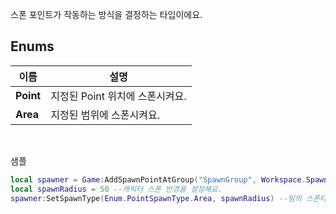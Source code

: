 
스폰 포인트가 작동하는 방식을 결정하는 타입이에요. 
<br>
## **Enums**

 **이름** | **설명** |
 --- | --- |
**Point** |지정된 Point 위치에 스폰시켜요. |
**Area** |지정된 범위에 스폰시켜요. |

<br>

샘플 

```lua
local spawner = Game:AddSpawnPointAtGroup("SpawnGroup", Workspace.SpawnPoint) --스폰 그룹에서 사용할 스폰포인트를 등록해요.
local spawnRadius = 50 --캐릭터 스폰 반경을 설정해요.
spawner:SetSpawnType(Enum.PointSpawnType.Area, spawnRadius) --팀의 스폰타입을 설정해요.
```
<br>
